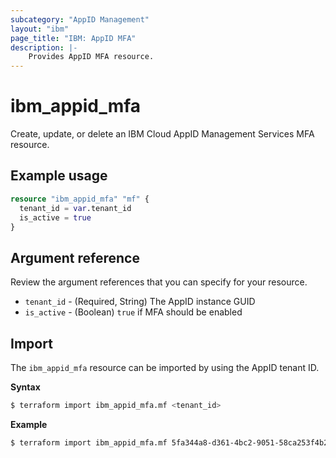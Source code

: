 ```yaml
---
subcategory: "AppID Management"
layout: "ibm"
page_title: "IBM: AppID MFA"
description: |-
    Provides AppID MFA resource.
---
```


# ibm_appid_mfa

Create, update, or delete an IBM Cloud AppID Management Services MFA resource.

## Example usage

```terraform
resource "ibm_appid_mfa" "mf" {
  tenant_id = var.tenant_id
  is_active = true
}
```

## Argument reference
Review the argument references that you can specify for your resource.

- `tenant_id` - (Required, String) The AppID instance GUID
- `is_active` - (Boolean) `true` if MFA should be enabled

## Import

The `ibm_appid_mfa` resource can be imported by using the AppID tenant ID.

**Syntax**

```bash
$ terraform import ibm_appid_mfa.mf <tenant_id>
```
**Example**

```bash
$ terraform import ibm_appid_mfa.mf 5fa344a8-d361-4bc2-9051-58ca253f4b2b
```
